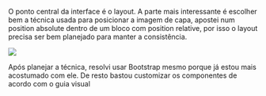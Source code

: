 O ponto central da interface é o layout. A parte mais interessante é escolher bem a técnica usada para posicionar a imagem de capa, apostei num position absolute dentro de um bloco com position relative, por isso o layout precisa ser bem planejado para manter a consistência.

![](https://i.imgur.com/yW5GuyU.png)

Após planejar a técnica, resolvi usar Bootstrap mesmo porque já estou mais acostumado com ele. De resto bastou customizar os componentes de acordo com o guia visual